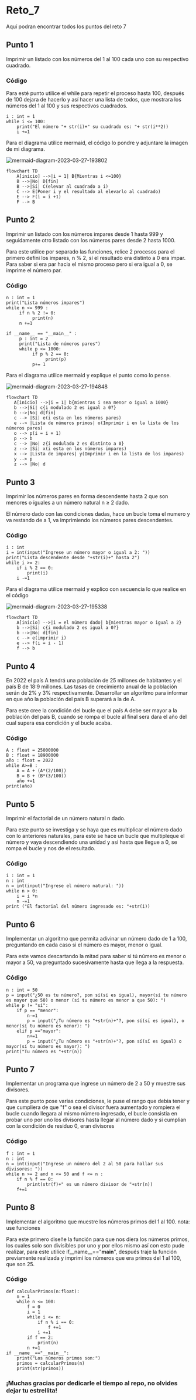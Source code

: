 # Reto_7
Aquí podran encontrar todos los puntos del reto 7

## Punto 1
Imprimir un listado con los números del 1 al 100 cada uno con su respectivo cuadrado.

### Código

Para esté punto utilice el while para repetir el proceso hasta 100, después de 100 dejara de hacerlo y así hacer una lista de todos, que mostrara los números del 1 al 100 y sus respectivos cuadrados.

```
i : int = 1
while i <= 100:
    print("El número "+ str(i)+" su cuadrado es: "+ str(i**2))
    i +=1
```

Para el diagrama utilice mermaid, el código lo pondre y adjuntare la imagen de mi diagrama.

![mermaid-diagram-2023-03-27-193802](https://user-images.githubusercontent.com/124615019/228097245-6b2d8542-63fa-4060-9ff1-b16894786472.png)

```
flowchart TD
    A[inicio] -->|i = 1| B{Mientras i <=100}
    B -->|No| D[fin]
    B -->|Sí| C(elevar al cuadrado a i)
    C --> E(Poner i y el resultado al elevarlo al cuadrado)
    E --> F(i = i +1)
    F --> B
```

## Punto 2

Imprimir un listado con los números impares desde 1 hasta 999 y seguidamente otro listado con los números pares desde 2 hasta 1000.

Para este utilice por separado las funciones, relice 2 procesos para el primero defini los impares, n % 2, sí el resultado era distinto a 0 era impar. Para saber si era par hacia el mismo proceso pero si era igual a 0, se imprime el número par.

### Código
```
n : int = 1
print("Lista números impares")
while n <= 999 :   
     if n % 2 != 0:
          print(n)
     n +=1    

if __name__ == "__main__" :
     p : int = 2
     print("Lista de números pares")
     while p <= 1000:
          if p % 2 == 0:
               print(p)
          p+= 1 
 ```
 
 Para el diagrama utilice mermaid y explique el punto como lo pense.
 
 ![mermaid-diagram-2023-03-27-194848](https://user-images.githubusercontent.com/124615019/228098323-4943e072-7719-47c1-9346-bbae0cc4e3d7.png)
 
 ```
 flowchart TD
    A[inicio] -->|i = 1| b{mientras i sea menor o igual a 1000}
    b -->|Sí| c{i modulado 2 es igual a 0?}
    b -->|No| d[fin]
    c --> |Sí| e(i esta en los números pares)
    e --> |Lista de números primos| o(Imprimir i en la lista de los números pares)
    o --> p(i = i + 1)
    p --> b
    c --> |No| z{i modulado 2 es distinto a 0}
    z --> |Sí| x(i esta en los números impares)
    x --> |Lista de impares| y(Imprimir i en la lista de los impares)
    y --> p
    z --> |No| d
 ```
 
 ## Punto 3
 
Imprimir los números pares en forma descendente hasta 2 que son menores o iguales a un número natural n ≥ 2 dado.

El número dado con las condiciones dadas, hace un bucle toma el numero y va restando de a 1, va imprimiendo los números pares descendentes.

### Código

```
i : int
i = int(input("Ingrese un número mayor o igual a 2: "))
print("Lista descendente desde "+str(i)+" hasta 2")
while i >= 2:
    if i % 2 == 0:
        print(i)
    i -=1
```

Para el diagrama utilice mermaid y explico con secuencia lo que realice en el código

![mermaid-diagram-2023-03-27-195338](https://user-images.githubusercontent.com/124615019/228098844-b0984e9a-f548-4faf-8059-141d22f9a852.png)

```
flowchart TD
    A[inicio] -->|i = el número dado| b{mientras mayor o igual a 2}
    b -->|Sí| c{i modulado 2 es igual a 0?}
    b -->|No| d[fin]
    c --> e(imprimir i)
    e --> f(i = i - 1)
    f --> b
```

## Punto 4

En 2022 el país A tendrá una población de 25 millones de habitantes y el país B de 18:9 millones. Las tasas de crecimiento anual de la población serán de 2% y 3% respectivamente. Desarrollar un algoritmo para informar en que año la población del país B superará a la de A.

Para este cree la condición del bucle que el país A debe ser mayor a la población del país B, cuando se rompa el bucle al final sera dara el año del cual supera esa condición y el bucle acaba.

### Código

```
A : float = 25000000
B : float = 18900000
año : float = 2022
while A>=B :
    A = A + (A*(2/100))
    B = B + (B*(3/100))
    año +=1
print(año)
```

## Punto 5

Imprimir el factorial de un número natural n dado.

Para este punto se investiga y se haya que es multiplicar el número dado con lo anteriores naturales, para este se hace un bucle que multipleque el número y vaya descendiendo una unidad y asi hasta que llegue a 0, se rompa el bucle y nos de el resultado.

### Código

```
i : int = 1
n : int
n = int(input("Ingrese el número natural: "))
while n > 0:
    i = i *n
    n -=1
print ("El factorial del número ingresado es: "+str(i))
```

## Punto 6

Implementar un algoritmo que permita adivinar un número dado de 1 a 100, preguntando en cada caso si el número es mayor, menor o igual.

Para este vamos descartando la mitad para saber si tú número es menor o mayor a 50, va preguntado sucesivamente hasta que llega a la respuesta.

### Código

```
n : int = 50
p = input("¿50 es tu número?, pon sí(sï es igual), mayor(sí tu número es mayor que 50) o menor (sí tu número es menor a que 50): ")
while p != "sí":
    if p == "menor":
        n-=1
        p = input("¿Tu número es "+str(n)+"?, pon sí(sï es igual), o menor(sí tu número es menor): ")
    elif p =="mayor":
        n+=1
        p = input("¿Tu número es "+str(n)+"?, pon sí(sï es igual) o mayor(sí tu número es mayor): ")
print("Tu número es "+str(n))
```

## Punto 7

Implementar un programa que ingrese un número de 2 a 50 y muestre sus divisores.

Para este punto pose varias condiciones, le puse el rango que debia tener y que cumpliera de que "f" o sea el divisor fuera aumentado y rompiera el bucle cuando llegara al mismo número ingresado, el bucle consistia en probar uno por uno los divisores hasta llegar al número dado y si cumplian con la condición de residuo 0, eran divisores

### Código

```
f : int = 1
n : int
n = int(input("Ingrese un número del 2 al 50 para hallar sus divisores: "))
while n >= 2 and n <= 50 and f <= n : 
    if n % f == 0:
        print(str(f)+" es un número divisor de "+str(n))
    f+=1
```

## Punto 8

Implementar el algoritmo que muestre los números primos del 1 al 100. nota: use funciones

Para este primero diseñe la función para que nos diera los números primos, los cuales solo son divisibles por uno y por ellos mismo así con esto pude realizar, para este utilice if__name__=="__main__", después traje la función previamente realizada y imprimí los números que era primos del 1 al 100, que son 25.

### Código

```
def calcularPrimos(n:float):
    n = 1
    while n <= 100:
        f = 0
        i = 1
        while i <= n:
            if n % i == 0:
                f +=1
            i +=1
        if f == 2:
            print(n)
        n +=1
if __name__=="__main__":
    print("Los números primos son:")
    primos = calcularPrimos(n)
    print(str(primos))
```

### ¡Muchas gracias por dedicarle el tiempo al repo, no olvides dejar tu estrellita!
